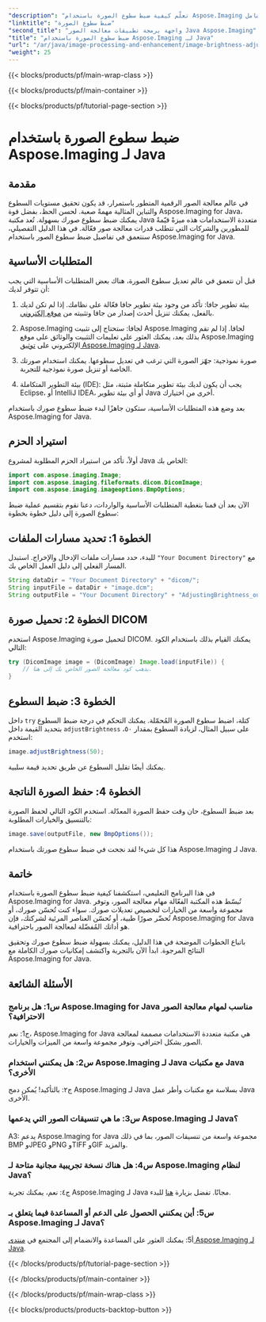 ```yaml
---
"description": "تعلّم كيفية ضبط سطوع الصورة باستخدام Aspose.Imaging لجافا. حسّن صورك بسهولة مع هذا الدليل الشامل."
"linktitle": "ضبط سطوع الصورة"
"second_title": "واجهة برمجة تطبيقات معالجة الصور Java Aspose.Imaging"
"title": "ضبط سطوع الصورة باستخدام Aspose.Imaging لـ Java"
"url": "/ar/java/image-processing-and-enhancement/image-brightness-adjustment/"
"weight": 25
---
```


{{< blocks/products/pf/main-wrap-class >}}

{{< blocks/products/pf/main-container >}}

{{< blocks/products/pf/tutorial-page-section >}}

# ضبط سطوع الصورة باستخدام Aspose.Imaging لـ Java

## مقدمة

في عالم معالجة الصور الرقمية المتطور باستمرار، قد يكون تحقيق مستويات السطوع والتباين المثالية مهمةً صعبة. لحسن الحظ، بفضل قوة Aspose.Imaging for Java، يمكنك ضبط سطوع صورك بسهولة. تُعد مكتبة Java متعددة الاستخدامات هذه ميزةً قيّمةً للمطورين والشركات التي تتطلب قدرات معالجة صور فعّالة. في هذا الدليل التفصيلي، سنتعمق في تفاصيل ضبط سطوع الصور باستخدام Aspose.Imaging for Java.

## المتطلبات الأساسية

قبل أن نتعمق في عالم تعديل سطوع الصورة، هناك بعض المتطلبات الأساسية التي يجب أن تتوفر لديك:

1. بيئة تطوير جافا: تأكد من وجود بيئة تطوير جافا فعّالة على نظامك. إذا لم تكن لديك بالفعل، يمكنك تنزيل أحدث إصدار من جافا وتثبيته من [موقع إلكتروني](https://www.oracle.com/java/technologies/javase-downloads).

2. Aspose.Imaging لجافا: ستحتاج إلى تثبيت Aspose.Imaging لجافا. إذا لم تقم بذلك بعد، يمكنك العثور على تعليمات التثبيت والوثائق على موقع Aspose.Imaging الإلكتروني على [توثيق Aspose.Imaging لـ Java](https://reference.aspose.com/imaging/java/).

3. صورة نموذجية: جهّز الصورة التي ترغب في تعديل سطوعها. يمكنك استخدام صورتك الخاصة أو تنزيل صورة نموذجية للتجربة.

4. بيئة التطوير المتكاملة (IDE): يجب أن يكون لديك بيئة تطوير متكاملة مثبتة، مثل Eclipse، أو IntelliJ IDEA، أو أي بيئة تطوير Java أخرى من اختيارك.

بعد وضع هذه المتطلبات الأساسية، ستكون جاهزًا لبدء ضبط سطوع صورك باستخدام Aspose.Imaging for Java.

## استيراد الحزم

أولاً، تأكد من استيراد الحزم المطلوبة لمشروع Java الخاص بك:

```java
import com.aspose.imaging.Image;
import com.aspose.imaging.fileformats.dicom.DicomImage;
import com.aspose.imaging.imageoptions.BmpOptions;
```

الآن بعد أن قمنا بتغطية المتطلبات الأساسية والواردات، دعنا نقوم بتقسيم عملية ضبط سطوع الصورة إلى دليل خطوة بخطوة:

## الخطوة 1: تحديد مسارات الملفات

للبدء، حدد مسارات ملفات الإدخال والإخراج. استبدل `"Your Document Directory"` مع المسار الفعلي إلى دليل العمل الخاص بك.

```java
String dataDir = "Your Document Directory" + "dicom/";
String inputFile = dataDir + "image.dcm";
String outputFile = "Your Document Directory" + "AdjustingBrightness_out.bmp";
```

## الخطوة 2: تحميل صورة DICOM

استخدم Aspose.Imaging لتحميل صورة DICOM. يمكنك القيام بذلك باستخدام الكود التالي:

```java
try (DicomImage image = (DicomImage) Image.load(inputFile)) {
    // يذهب كود معالجة الصور الخاص بك إلى هنا.
}
```

## الخطوة 3: ضبط السطوع

داخل `try` كتلة، اضبط سطوع الصورة المُحمّلة. يمكنك التحكم في درجة ضبط السطوع بتحديد القيمة داخل `adjustBrightness` على سبيل المثال، لزيادة السطوع بمقدار ٥٠، استخدم:

```java
image.adjustBrightness(50);
```

يمكنك أيضًا تقليل السطوع عن طريق تحديد قيمة سلبية.

## الخطوة 4: حفظ الصورة الناتجة

بعد ضبط السطوع، حان وقت حفظ الصورة المعدّلة. استخدم الكود التالي لحفظ الصورة بالتنسيق والخيارات المطلوبة:

```java
image.save(outputFile, new BmpOptions());
```

هذا كل شيء! لقد نجحت في ضبط سطوع صورتك باستخدام Aspose.Imaging لـ Java.

## خاتمة

في هذا البرنامج التعليمي، استكشفنا كيفية ضبط سطوع الصورة باستخدام Aspose.Imaging for Java. تُبسّط هذه المكتبة الفعّالة مهام معالجة الصور، وتوفر مجموعة واسعة من الخيارات لتخصيص تعديلات صورك. سواء كنت تُحسّن صورك، أو تُحضّر صورًا طبية، أو تُحسّن العناصر المرئية لشركتك، فإن Aspose.Imaging for Java هو أداتك المُفضّلة لمعالجة الصور باحترافية.

باتباع الخطوات الموضحة في هذا الدليل، يمكنك بسهولة ضبط سطوع صورك وتحقيق النتائج المرجوة. ابدأ الآن بالتجربة واكتشف إمكانيات صورك الكاملة مع Aspose.Imaging for Java.

## الأسئلة الشائعة

### س1: هل برنامج Aspose.Imaging for Java مناسب لمهام معالجة الصور الاحترافية؟

ج1: نعم، Aspose.Imaging for Java هي مكتبة متعددة الاستخدامات مصممة لمعالجة الصور بشكل احترافي، وتوفر مجموعة واسعة من الميزات والخيارات.

### س2: هل يمكنني استخدام Aspose.Imaging لـ Java مع مكتبات Java الأخرى؟

ج٢: بالتأكيد! يُمكن دمج Aspose.Imaging لـ Java بسلاسة مع مكتبات وأطر عمل Java الأخرى.

### س3: ما هي تنسيقات الصور التي يدعمها Aspose.Imaging لـ Java؟

A3: يدعم Aspose.Imaging for Java مجموعة واسعة من تنسيقات الصور، بما في ذلك BMP وJPEG وPNG وTIFF وGIF والمزيد.

### س4: هل هناك نسخة تجريبية مجانية متاحة لـ Aspose.Imaging لنظام Java؟

ج٤: نعم، يمكنك تجربة Aspose.Imaging لـ Java مجانًا. تفضل بزيارة [هنا](https://releases.aspose.com/) للبدء.

### س5: أين يمكنني الحصول على الدعم أو المساعدة فيما يتعلق بـ Aspose.Imaging لـ Java؟

أ5: يمكنك العثور على المساعدة والانضمام إلى المجتمع في [منتدى Aspose.Imaging لـ Java](https://forum.aspose.com/).

{{< /blocks/products/pf/tutorial-page-section >}}

{{< /blocks/products/pf/main-container >}}

{{< /blocks/products/pf/main-wrap-class >}}

{{< blocks/products/products-backtop-button >}}